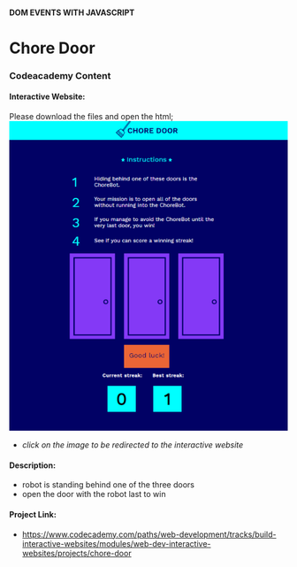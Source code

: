 #### DOM EVENTS WITH JAVASCRIPT

# Chore Door

### Codeacademy Content

#### Interactive Website:
Please download the files and open the html;
[![choredoor](choredoor.png)](https://s3.amazonaws.com/codecademy-content/projects/chore-door/chore-door-final/index.html)
- *click on the image to be redirected to the interactive website*

#### Description:
- robot is standing behind one of the three doors
- open the door with the robot last to win

#### Project Link:
- https://www.codecademy.com/paths/web-development/tracks/build-interactive-websites/modules/web-dev-interactive-websites/projects/chore-door
